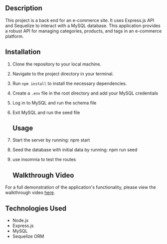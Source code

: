 
   ## Description

This project is a back end for an e-commerce site. It uses Express.js API and Sequelize to interact with a MySQL database. This application provides a robust API for managing categories, products, and tags in an e-commerce platform.
   ## Installation

1. Clone the repository to your local machine.
2. Navigate to the project directory in your terminal.
3. Run `npm install` to install the necessary dependencies.
4. Create a `.env` file in the root directory and add your MySQL credentials
5. Log in to MySQL and run the schema file
6. Exit MySQL and run the seed file
   ## Usage

1. Start the server by running: npm start
2. Seed the database with initial data by running: npm run seed
3. use insomnia to test the routes
   ## Walkthrough Video

For a full demonstration of the application's functionality, please view the walkthrough video [here](https://vimeo.com/991944470?share=copy).

## Technologies Used

- Node.js
- Express.js
- MySQL
- Sequelize ORM
